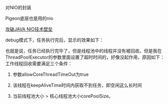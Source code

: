 对NIO的封装


Pigeon底层也是用的nio


[攻破JAVA NIO技术壁垒](http://blog.csdn.net/u013256816/article/details/51457215#comments)


debug模式下，任务执行完后，显示的效果如下：

也就是说，任务已经执行完毕了，但是线程池中的线程并没有被回收。但是我在ThreadPoolExecutor的参数里面设置了超时时间的，好像没起作用，原因如下：
工作线程回收需要满足三个条件：
1)  参数allowCoreThreadTimeOut为true

2)  该线程在keepAliveTime时间内获取不到任务，即空闲这么长时间

3)  当前线程池大小 > 核心线程池大小corePoolSize。







